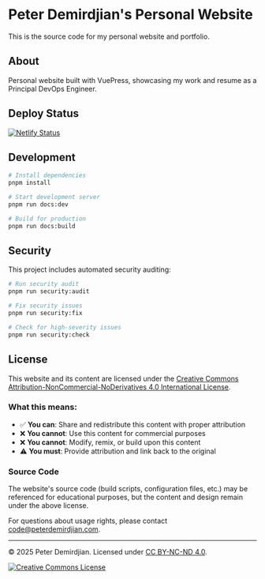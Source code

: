 # Peter Demirdjian's Personal Website

This is the source code for my personal website and portfolio.

## About

Personal website built with VuePress, showcasing my work and resume as a Principal DevOps Engineer.

## Deploy Status

[![Netlify Status](https://api.netlify.com/api/v1/badges/2880dcbd-41ef-4bba-bbf5-bd7b51008b7e/deploy-status)](https://app.netlify.com/projects/willowy-peony-b2b133/deploys)

## Development

```bash
# Install dependencies
pnpm install

# Start development server
pnpm run docs:dev

# Build for production
pnpm run docs:build
```

## Security

This project includes automated security auditing:

```bash
# Run security audit
pnpm run security:audit

# Fix security issues
pnpm run security:fix

# Check for high-severity issues
pnpm run security:check
```

## License

This website and its content are licensed under the [Creative Commons Attribution-NonCommercial-NoDerivatives 4.0 International License](https://creativecommons.org/licenses/by-nc-nd/4.0/).

### What this means:

- ✅ **You can**: Share and redistribute this content with proper attribution
- ❌ **You cannot**: Use this content for commercial purposes
- ❌ **You cannot**: Modify, remix, or build upon this content
- ⚠️ **You must**: Provide attribution and link back to the original

### Source Code

The website's source code (build scripts, configuration files, etc.) may be referenced for educational purposes, but the content and design remain under the above license.

For questions about usage rights, please contact [code@peterdemirdjian.com](mailto:code@peterdemirdjian.com).

---

© 2025 Peter Demirdjian. Licensed under [CC BY-NC-ND 4.0](https://creativecommons.org/licenses/by-nc-nd/4.0/).

<a rel="license" href="http://creativecommons.org/licenses/by-nc-nd/4.0/">
  <img alt="Creative Commons License" style="border-width:0" src="https://i.creativecommons.org/l/by-nc-nd/4.0/88x31.png" />
</a>
